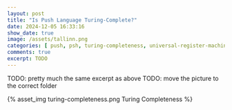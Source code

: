 ```yaml
---
layout: post
title: "Is Push Language Turing-Complete?"
date: 2024-12-05 16:33:16
show_date: true
image: /assets/tallinn.png
categories: [ push, psh, turing-completeness, universal-register-machine, urm ]
comments: true
excerpt: TODO
---
```


TODO: pretty much the same excerpt as above
TODO: move the picture to the correct folder

{% asset_img turing-completeness.png Turing Completeness %}

